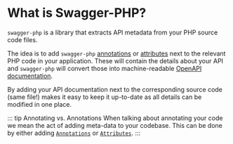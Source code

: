 # What is Swagger-PHP?

`swagger-php` is a library that extracts API metadata from your PHP source code files.

The idea is to add `swagger-php` [annotations](annotations.md) or [attributes](attributes.md)
next to the relevant PHP code in your application. These will contain the details about your API and
`swagger-php` will convert those into machine-readable [OpenAPI documentation](https://oai.github.io/Documentation/specification.html).

By adding your API documentation next to the corresponding source code (same file!) makes it easy to keep it up-to-date
as all details can be modified in one place.

::: tip Annotating vs. Annotations
When talking about annotating your code we mean the act of adding meta-data to your codebase. This can be done by
either adding [`Annotations`](attributes.md) or [`Attributes`](annotations.md).
:::
